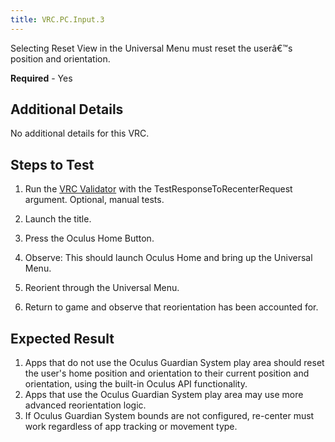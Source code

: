 ```yaml
---
title: VRC.PC.Input.3
---
```

Selecting Reset View in the Universal Menu must reset the userâ€™s position and orientation.

**Required** - Yes

## Additional Details

No additional details for this VRC.

## Steps to Test

1. Run the [VRC Validator](/documentation/pcsdk/latest/concepts/dg-vrcvalidator/) with the TestResponseToRecenterRequest argument.
Optional, manual tests.

1. Launch the title.
2. Press the Oculus Home Button.
3. Observe: This should launch Oculus Home and bring up the Universal Menu.
4. Reorient through the Universal Menu.
5. Return to game and observe that reorientation has been accounted for.
## Expected Result

1. Apps that do not use the Oculus Guardian System play area should reset the user's home position and orientation to their current position and orientation, using the built-in Oculus API functionality.
2. Apps that use the Oculus Guardian System play area may use more advanced reorientation logic.
3. If Oculus Guardian System bounds are not configured, re-center must work regardless of app tracking or movement type.
